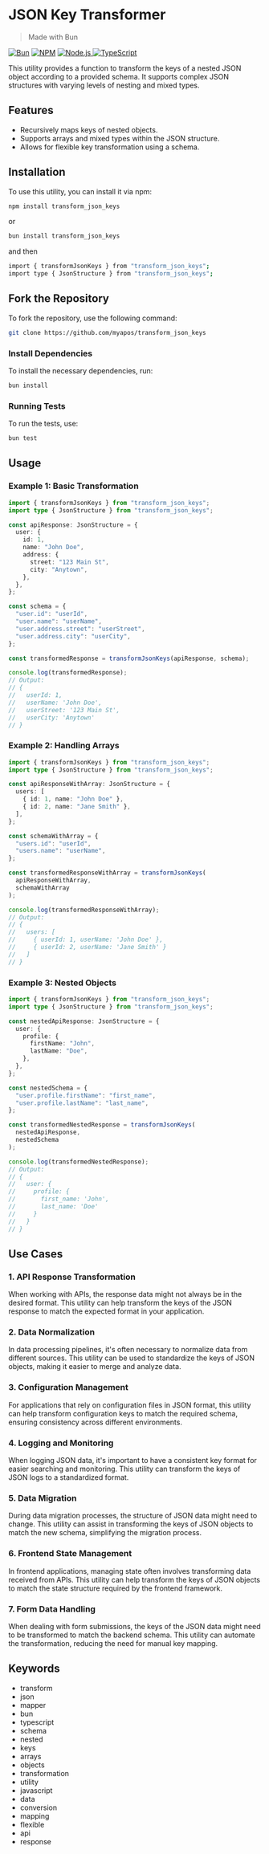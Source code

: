 # JSON Key Transformer

> Made with Bun

<p align="left">
<a href="https://bun.sh/"><img src="https://img.shields.io/badge/bun-v1.1.29-green.svg" alt="Bun"></a>
    <a href="https://www.npmjs.com/"><img src="https://img.shields.io/badge/npm-v6.14.8-blue.svg" alt="NPM"></a>
        <a href="https://nodejs.org/"><img src="https://img.shields.io/badge/node-v20.18.0-green.svg" alt="Node.js">
    <a href="https://www.typescriptlang.org/"><img src="https://img.shields.io/badge/typescript-v4.1.3-blue.svg" alt="TypeScript"></a>
</p>

This utility provides a function to transform the keys of a nested JSON object according to a provided schema. It supports complex JSON structures with varying levels of nesting and mixed types.

## Features

- Recursively maps keys of nested objects.
- Supports arrays and mixed types within the JSON structure.
- Allows for flexible key transformation using a schema.

## Installation

To use this utility, you can install it via npm:

```bash
npm install transform_json_keys
```

or

```bash
bun install transform_json_keys
```

and then

```bash
import { transformJsonKeys } from "transform_json_keys";
import type { JsonStructure } from "transform_json_keys";
```

## Fork the Repository

To fork the repository, use the following command:

```bash
git clone https://github.com/myapos/transform_json_keys
```

### Install Dependencies

To install the necessary dependencies, run:

```bash
bun install
```

### Running Tests

To run the tests, use:

```bash
bun test
```

## Usage

### Example 1: Basic Transformation

```typescript
import { transformJsonKeys } from "transform_json_keys";
import type { JsonStructure } from "transform_json_keys";

const apiResponse: JsonStructure = {
  user: {
    id: 1,
    name: "John Doe",
    address: {
      street: "123 Main St",
      city: "Anytown",
    },
  },
};

const schema = {
  "user.id": "userId",
  "user.name": "userName",
  "user.address.street": "userStreet",
  "user.address.city": "userCity",
};

const transformedResponse = transformJsonKeys(apiResponse, schema);

console.log(transformedResponse);
// Output:
// {
//   userId: 1,
//   userName: 'John Doe',
//   userStreet: '123 Main St',
//   userCity: 'Anytown'
// }
```

### Example 2: Handling Arrays

```typescript
import { transformJsonKeys } from "transform_json_keys";
import type { JsonStructure } from "transform_json_keys";

const apiResponseWithArray: JsonStructure = {
  users: [
    { id: 1, name: "John Doe" },
    { id: 2, name: "Jane Smith" },
  ],
};

const schemaWithArray = {
  "users.id": "userId",
  "users.name": "userName",
};

const transformedResponseWithArray = transformJsonKeys(
  apiResponseWithArray,
  schemaWithArray
);

console.log(transformedResponseWithArray);
// Output:
// {
//   users: [
//     { userId: 1, userName: 'John Doe' },
//     { userId: 2, userName: 'Jane Smith' }
//   ]
// }
```

### Example 3: Nested Objects

```typescript
import { transformJsonKeys } from "transform_json_keys";
import type { JsonStructure } from "transform_json_keys";

const nestedApiResponse: JsonStructure = {
  user: {
    profile: {
      firstName: "John",
      lastName: "Doe",
    },
  },
};

const nestedSchema = {
  "user.profile.firstName": "first_name",
  "user.profile.lastName": "last_name",
};

const transformedNestedResponse = transformJsonKeys(
  nestedApiResponse,
  nestedSchema
);

console.log(transformedNestedResponse);
// Output:
// {
//   user: {
//     profile: {
//       first_name: 'John',
//       last_name: 'Doe'
//     }
//   }
// }
```

## Use Cases

### 1. API Response Transformation

When working with APIs, the response data might not always be in the desired format. This utility can help transform the keys of the JSON response to match the expected format in your application.

### 2. Data Normalization

In data processing pipelines, it's often necessary to normalize data from different sources. This utility can be used to standardize the keys of JSON objects, making it easier to merge and analyze data.

### 3. Configuration Management

For applications that rely on configuration files in JSON format, this utility can help transform configuration keys to match the required schema, ensuring consistency across different environments.

### 4. Logging and Monitoring

When logging JSON data, it's important to have a consistent key format for easier searching and monitoring. This utility can transform the keys of JSON logs to a standardized format.

### 5. Data Migration

During data migration processes, the structure of JSON data might need to change. This utility can assist in transforming the keys of JSON objects to match the new schema, simplifying the migration process.

### 6. Frontend State Management

In frontend applications, managing state often involves transforming data received from APIs. This utility can help transform the keys of JSON objects to match the state structure required by the frontend framework.

### 7. Form Data Handling

When dealing with form submissions, the keys of the JSON data might need to be transformed to match the backend schema. This utility can automate the transformation, reducing the need for manual key mapping.

## Keywords

- transform
- json
- mapper
- bun
- typescript
- schema
- nested
- keys
- arrays
- objects
- transformation
- utility
- javascript
- data
- conversion
- mapping
- flexible
- api
- response

